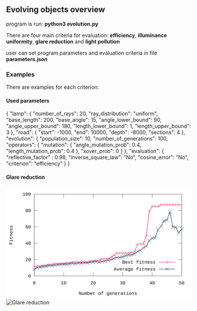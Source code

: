 ## Evolving objects overview

program is run: **python3 evolution.py**

There are four main criteria for evaluation: **efficiency**, **illuminance uniformity**, **glare reduction** and **light pollution**

user can set program parameters and evaluation criteria in file **parameters.json**

### Examples
There are examples for each criterion:

#### Used parameters
{
    "lamp": {
        "number_of_rays": 20,
	"ray_distribution": "uniform",
        "base_length": 200,
        "base_angle": 15,
        "angle_lower_bound": 90,
        "angle_upper_bound": 180,
        "length_lower_bound": 1,
        "length_upper_bound": 3
        },
    "road": {
        "start": -1000,
        "end": 10000, 
	"depth": -8000,
	"sections": 4
    },
    "evolution": {
        "population_size": 10,
        "number_of_generations": 100,
        "operators": {
            "mutation": {
                "angle_mutation_prob": 0.4,
                "length_mutation_prob": 0.4
            },
            "xover_prob": 0
        }
    },
    "evaluation": {
	"reflective_factor" : 0.98,
	"inverse_square_law": "No",
	"cosine_error": "No",
        "criterion": "efficiency"
    }
}

#### Glare reduction

![Glare reduction](stats/glare_reduction.svg)
![Glare reduction](stats/img-best50_glare_reduction.png)




